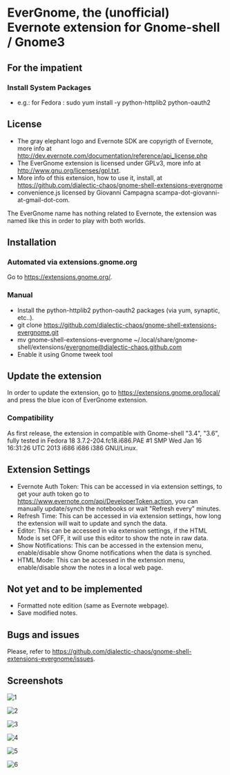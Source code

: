 # EverGnome, the (unofficial) Evernote extension for Gnome-shell / Gnome3 #

## For the impatient ##

### Install System Packages  ###

*   e.g.: for Fedora : sudo yum install -y python-httplib2 python-oauth2

## License ##

*   The gray elephant logo and Evernote SDK are copyrigth of Evernote, more info at http://dev.evernote.com/documentation/reference/api_license.php
*   The EverGnome extension is licensed under GPLv3, more info at http://www.gnu.org/licenses/gpl.txt.
*   More info of this extension, how to use it, install, at https://github.com/dialectic-chaos/gnome-shell-extensions-evergnome
*   convenience.js licensed by Giovanni Campagna scampa-dot-giovanni-at-gmail-dot-com.

The EverGnome name has nothing related to Evernote, the extension was named like this in order to play with both worlds.

## Installation ##

### Automated via extensions.gnome.org ###
Go to https://extensions.gnome.org/.

### Manual ###
*   Install the python-httplib2 python-oauth2 packages (via yum, synaptic, etc..).
*   git clone https://github.com/dialectic-chaos/gnome-shell-extensions-evergnome.git
*   mv gnome-shell-extensions-evergnome ~/.local/share/gnome-shell/extensions/evergnome@dialectic-chaos.github.com
*   Enable it using Gnome tweek tool

## Update the extension ##
In order to update the extension, go to https://extensions.gnome.org/local/ and press the blue icon of EverGnome extension.

### Compatibility  ###
As first release, the extension in compatible with Gnome-shell "3.4", "3.6", fully tested in Fedora 18 3.7.2-204.fc18.i686.PAE #1 SMP Wed Jan 16 16:31:26 UTC 2013 i686 i686 i386 GNU/Linux.

## Extension Settings ##
*   Evernote Auth Token: This can be accessed in via extension settings, to get your auth token go to https://www.evernote.com/api/DeveloperToken.action, you can manually update/synch the notebooks or wait "Refresh every" minutes.
*   Refresh Time: This can be accessed in via extension settings, how long the extension will wait to update and synch the data.
*   Editor: This can be accessed in via extension settings, if the HTML Mode is set OFF, it will use this editor to show the note in raw data.
*   Show Notifications: This can be accessed in the extension menu, enable/disable show Gnome notifications when the data is synched.
*   HTML Mode: This can be accessed in the extension menu, enable/disable show the notes in a local web page.

## Not yet and to be implemented ##
*   Formatted note edition (same as Evernote webpage).
*   Save modified notes.

## Bugs and issues ##
Please, refer to https://github.com/dialectic-chaos/gnome-shell-extensions-evergnome/issues.


## Screenshots ##


![1](http://s22.postimg.org/7p1radq4h/Screenshot_from_2013_03_11_10_44_10.png)

![2](http://s22.postimg.org/7dkaxm9oh/Screenshot_from_2013_03_11_10_44_25.png)

![3](http://s22.postimg.org/bnyyt7erl/Screenshot_from_2013_03_11_10_45_41.png)

![4](http://s22.postimg.org/981qt3m2p/Screenshot_from_2013_03_11_10_46_52.png)

![5](http://s22.postimg.org/wnjnyg5tt/Screenshot_from_2013_03_11_10_49_11.png)

![6](http://s22.postimg.org/i5mgqgeip/Screenshot_from_2013_03_11_10_51_05.png)

